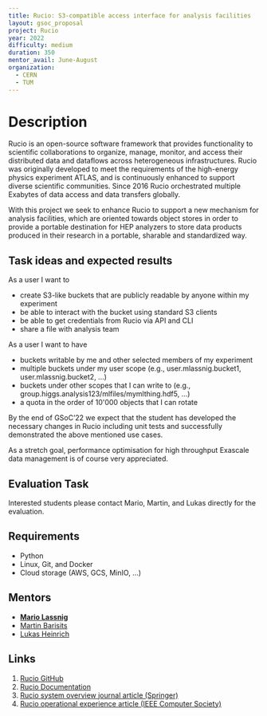 ```yaml
---
title: Rucio: S3-compatible access interface for analysis facilities
layout: gsoc_proposal
project: Rucio
year: 2022
difficulty: medium
duration: 350
mentor_avail: June-August
organization:
  - CERN
  - TUM
---
```


# Description

Rucio is an open-source software framework that provides functionality to scientific collaborations to organize, manage, monitor, and access their distributed data and dataflows across heterogeneous infrastructures. Rucio was originally developed to meet the requirements of the high-energy physics experiment ATLAS, and is continuously enhanced to support diverse scientific communities. Since 2016 Rucio orchestrated multiple Exabytes of data access and data transfers globally.

With this project we seek to enhance Rucio to support a new mechanism for analysis facilities, which are oriented towards object stores in order to provide a portable destination for HEP analyzers to store data products produced in their research in a portable, sharable and standardized way.

## Task ideas and expected results

As a user I want to
 * create S3-like buckets that are publicly readable by anyone within my experiment
 * be able to interact with the bucket using standard S3 clients
 * be able to get credentials from Rucio via API and CLI
 * share a file with analysis team

As a user I want to have
 * buckets writable by me and other selected members of my experiment
 * multiple buckets under my user scope (e.g., user.mlassnig.bucket1, user.mlassnig.bucket2, ...)
 * buckets under other scopes that I can write to (e.g., group.higgs.analysis123/mlfiles/mymlthing.hdf5, ...)
 * a quota in the order of 10'000 objects that I can rotate

 By the end of GSoC’22 we expect that the student has developed the necessary changes in Rucio including unit tests and successfully demonstrated the above mentioned use cases.

 As a stretch goal, performance optimisation for high throughput Exascale data management is of course very appreciated.

## Evaluation Task

Interested students please contact Mario, Martin, and Lukas directly for the evaluation.

## Requirements

 * Python
 * Linux, Git, and Docker
 * Cloud storage (AWS, GCS, MinIO, ...)

## Mentors

 * **[Mario Lassnig](mailto:mario.lassnig@cern.ch)**
 * [Martin Barisits](mailto:martin.barisits@cern.ch)
 * [Lukas Heinrich](mailto:lukas.heinrich@cern.ch)

## Links
 1. [Rucio GitHub](https://github.com/rucio/rucio)
 2. [Rucio Documentation](https://rucio.readthedocs.io/en/latest/)
 2. [Rucio system overview journal article (Springer)](https://doi.org/10.1007/s41781-019-0026-3)
 3. [Rucio operational experience article (IEEE Computer Society)](http://sites.computer.org/debull/A20mar/p9.pdf)
